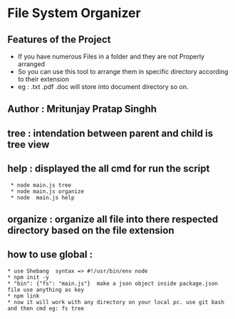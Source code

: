 # File System Organizer
 ## Features of the Project 
  * If you have numerous Files in a folder and they are not Properly arranged
  * So you can use this tool to arrange them in specific directory according to their extension
  * eg : .txt .pdf .doc will store into document directory so on.

## Author : Mritunjay Pratap Singhh
## tree : intendation between parent and child is tree view
## help : displayed the all cmd for run the script
     * node main.js tree
     * node main.js organize
     * node  main.js help
## organize : organize all file into there respected directory based on the file extension
  
  
  
  ## how to use global :
    * use Shebang  syntax => #!/usr/bin/env node
    * npm init -y
    * "bin": {"fs": "main.js"}  make a json object inside package.json file use anything as key 
    * npm link
    * now it will work with any directory on your local pc. use git bash and then cmd eg: fs tree 